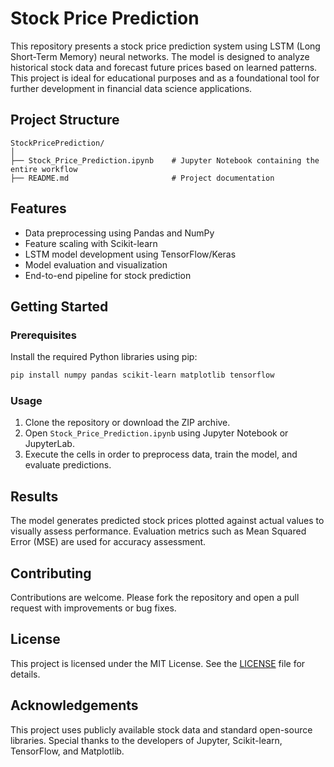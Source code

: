 # Stock Price Prediction

This repository presents a stock price prediction system using LSTM (Long Short-Term Memory) neural networks. The model is designed to analyze historical stock data and forecast future prices based on learned patterns. This project is ideal for educational purposes and as a foundational tool for further development in financial data science applications.

## Project Structure

```
StockPricePrediction/
│
├── Stock_Price_Prediction.ipynb    # Jupyter Notebook containing the entire workflow
├── README.md                       # Project documentation
```

## Features

- Data preprocessing using Pandas and NumPy
- Feature scaling with Scikit-learn
- LSTM model development using TensorFlow/Keras
- Model evaluation and visualization
- End-to-end pipeline for stock prediction

## Getting Started

### Prerequisites

Install the required Python libraries using pip:

```bash
pip install numpy pandas scikit-learn matplotlib tensorflow
```

### Usage

1. Clone the repository or download the ZIP archive.
2. Open `Stock_Price_Prediction.ipynb` using Jupyter Notebook or JupyterLab.
3. Execute the cells in order to preprocess data, train the model, and evaluate predictions.

## Results

The model generates predicted stock prices plotted against actual values to visually assess performance. Evaluation metrics such as Mean Squared Error (MSE) are used for accuracy assessment.

## Contributing

Contributions are welcome. Please fork the repository and open a pull request with improvements or bug fixes.

## License

This project is licensed under the MIT License. See the [LICENSE](LICENSE) file for details.

## Acknowledgements

This project uses publicly available stock data and standard open-source libraries. Special thanks to the developers of Jupyter, Scikit-learn, TensorFlow, and Matplotlib.
